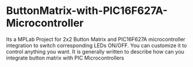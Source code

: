 # ButtonMatrix-with-PIC16F627A-Microcontroller
Its a MPLab Project for 2x2 Button Matrix and PIC16F627A microcontroller integration to switch corresponding LEDs ON/OFF. You can customize it to control anything you want. It is generally written to describe how can you integrate button matrix with  PIC Microcontrollers 
